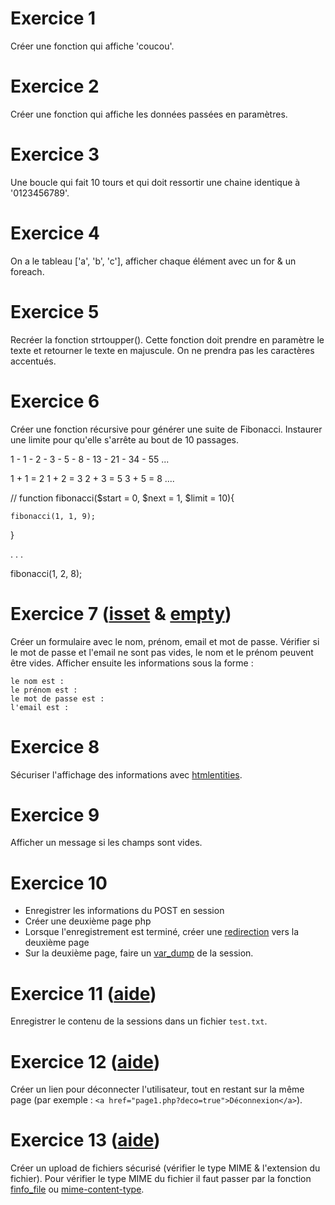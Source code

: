 # Exercice 1 

 Créer une fonction qui affiche 'coucou'.

# Exercice 2

 Créer une fonction qui affiche les données passées en paramètres.

# Exercice 3 

Une boucle qui fait 10 tours et qui doit ressortir une chaine identique à '0123456789'. 

# Exercice 4 

On a le tableau ['a', 'b', 'c'], afficher chaque élément avec un for & un foreach. 

# Exercice 5 

Recréer la fonction strtoupper(). Cette fonction doit prendre en paramètre le texte et retourner le texte en majuscule. 
On ne prendra pas les caractères accentués. 


# Exercice 6 

Créer une fonction récursive pour générer une suite de Fibonacci. Instaurer une limite pour qu'elle s'arrête au bout de 10 passages. 

1 - 1 - 2 - 3 - 5 - 8 - 13 - 21 - 34 - 55 ... 

1 + 1 = 2 
1 + 2 = 3 
2 + 3 = 5 
3 + 5 = 8 
.... 

// 
function fibonacci($start = 0, $next = 1, $limit = 10){

	fibonacci(1, 1, 9); 
}


.
.
. 

fibonacci(1, 2, 8);

# Exercice 7 ([isset](http://php.net/manual/fr/function.isset.php) & [empty](http://php.net/manual/fr/function.empty.php))

Créer un formulaire avec le nom, prénom, email et mot de passe. 
Vérifier si le mot de passe et l'email ne sont pas vides, le nom et le prénom peuvent être vides. 
Afficher ensuite les informations sous la forme : 

```
le nom est : 
le prénom est : 
le mot de passe est : 
l'email est : 
```

# Exercice 8 

Sécuriser l'affichage des informations avec [htmlentities](http://php.net/manual/fr/function.htmlentities.php).

# Exercice 9

Afficher un message si les champs sont vides. 


# Exercice 10

* Enregistrer les informations du POST en session 
* Créer une deuxième page php 
* Lorsque l'enregistrement est terminé, créer une [redirection](http://php.net/manual/fr/function.header.php) vers la deuxième page 
* Sur la deuxième page, faire un [var_dump](http://php.net/manual/fr/function.var-dump.php) de la session. 


# Exercice 11 ([aide](http://php.net/manual/fr/function.file-put-contents.php))

Enregistrer le contenu de la sessions dans un fichier `test.txt`.


# Exercice 12 ([aide](http://php.net/manual/fr/function.session-destroy.php))

Créer un lien pour déconnecter l'utilisateur, tout en restant sur la même page (par exemple : `<a href="page1.php?deco=true">Déconnexion</a>`).

# Exercice 13 ([aide](http://php.net/manual/fr/features.file-upload.post-method.php))

Créer un upload de fichiers sécurisé (vérifier le type MIME & l'extension du fichier). 
Pour vérifier le type MIME du fichier il faut passer par la fonction [finfo_file](http://php.net/manual/fr/function.finfo-file.php) ou [mime-content-type](http://php.net/manual/fr/function.mime-content-type.php).